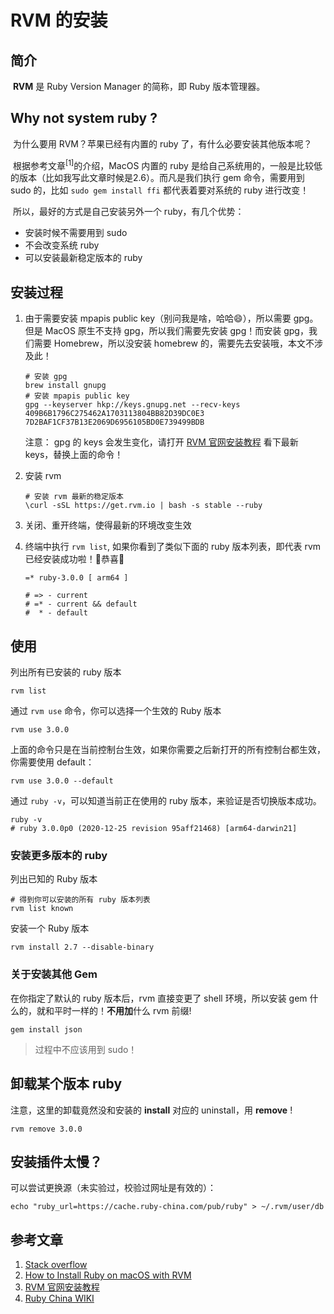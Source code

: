 # RVM 的安装

## 简介

​	**RVM** 是 Ruby Version Manager 的简称，即 Ruby 版本管理器。



## Why not system ruby ? 

​	为什么要用 RVM？苹果已经有内置的 ruby 了，有什么必要安装其他版本呢？

​	根据参考文章<sup>[1]</sup>的介绍，MacOS 内置的 ruby 是给自己系统用的，一般是比较低的版本（比如我写此文章时候是2.6）。而凡是我们执行 gem 命令，需要用到 sudo 的，比如 `sudo gem install ffi` 都代表着要对系统的 ruby 进行改变！

​	所以，最好的方式是自己安装另外一个 ruby，有几个优势：

- 安装时候不需要用到 sudo
- 不会改变系统 ruby
- 可以安装最新稳定版本的 ruby



## 安装过程

1. 由于需要安装 mpapis public key（别问我是啥，哈哈😄），所以需要 gpg。但是 MacOS 原生不支持 gpg，所以我们需要先安装 gpg！而安装 gpg，我们需要 Homebrew，所以没安装 homebrew 的，需要先去安装哦，本文不涉及此！

   ```shell
   # 安装 gpg
   brew install gnupg
   # 安装 mpapis public key
   gpg --keyserver hkp://keys.gnupg.net --recv-keys 409B6B1796C275462A1703113804BB82D39DC0E3 7D2BAF1CF37B13E2069D6956105BD0E739499BDB
   ```

   注意： gpg 的 keys 会发生变化，请打开 [RVM 官网安装教程](https://rvm.io/rvm/install) 看下最新 keys，替换上面的命令！

2. 安装 rvm

   ```shell
   # 安装 rvm 最新的稳定版本
   \curl -sSL https://get.rvm.io | bash -s stable --ruby
   ```

3. 关闭、重开终端，使得最新的环境改变生效

4. 终端中执行 `rvm list`, 如果你看到了类似下面的 ruby 版本列表，即代表 rvm 已经安装成功啦！💐恭喜💐

   ```shell
   =* ruby-3.0.0 [ arm64 ]
   
   # => - current
   # =* - current && default
   #  * - default
   ```



## 使用

列出所有已安装的 ruby 版本

```shell
rvm list
```

通过 `rvm use` 命令，你可以选择一个生效的 Ruby 版本

```shell
rvm use 3.0.0
```

上面的命令只是在当前控制台生效，如果你需要之后新打开的所有控制台都生效，你需要使用 default：

```shell
rvm use 3.0.0 --default
```

通过 `ruby -v`，可以知道当前正在使用的 ruby 版本，来验证是否切换版本成功。

```shell
ruby -v
# ruby 3.0.0p0 (2020-12-25 revision 95aff21468) [arm64-darwin21]
```



### 安装更多版本的 ruby

列出已知的 Ruby 版本

```shell
# 得到你可以安装的所有 ruby 版本列表
rvm list known 
```

安装一个 Ruby 版本

```shell
rvm install 2.7 --disable-binary
```



### 关于安装其他 Gem

在你指定了默认的 ruby 版本后，rvm 直接变更了 shell 环境，所以安装 gem 什么的，就和平时一样的！**不用加**什么 rvm 前缀!

```shell
gem install json
```

>  过程中不应该用到 sudo！



## 卸载某个版本 ruby

注意，这里的卸载竟然没和安装的 **install** 对应的 uninstall，用 **remove** !

```shell
rvm remove 3.0.0
```



## 安装插件太慢？

可以尝试更换源（未实验过，校验过网址是有效的）：

```shell
echo "ruby_url=https://cache.ruby-china.com/pub/ruby" > ~/.rvm/user/db
```



## 参考文章

1. [Stack overflow](https://stackoverflow.com/questions/69460048/unable-to-install-cocoapods-in-macos-monterey-version-12-0-beta-xcode-13-013a)
2. [How to Install Ruby on macOS with RVM](https://jeffreymorgan.io/articles/ruby-on-macos-with-rvm/)
3. [RVM 官网安装教程](https://rvm.io/rvm/install)
4. [Ruby China WIKI](https://ruby-china.org/wiki/rvm-guide)